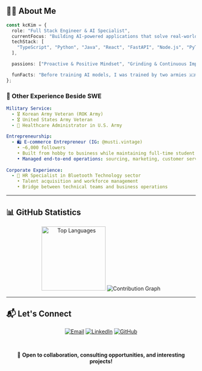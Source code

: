 <!-- <div align="center">
  
  <img src="./generated_Image_60hu4860hu4860hu.png" alt="Profile Picture" width="200" height="200" style="border-radius: 20px; border: 5px solid #00d4ff; box-shadow: 0 0 20px rgba(0, 212, 255, 0.5);" />
  
  [![Typing SVG](https://readme-typing-svg.herokuapp.com?font=Fira+Code&weight=600&size=22&pause=1000&color=00D4FF&center=true&vCenter=true&random=false&width=600&lines=AI-Powered+Full-Stack+Developer;Former+Entrepreneur+%7C+Veteran)](https://git.io/typing-svg)
  
</div>

--- -->

## 👨‍💻 About Me

```typescript
const kcKim = {
  role: "Full Stack Engineer & AI Specialist",
  currentFocus: "Building AI-powered applications that solve real-world problems",
  techStack: [
    "TypeScript", "Python", "Java", "React", "FastAPI", "Node.js", "PyTorch", "HuggingFace" "LangChain", "Ollama", "NumPy","Pandas","OpenCV", "Jupyter", "Docker", "Git", "Linux", "GCP","Firebase", "Figma", "Gradio",
  ],

  passions: ["Proactive & Positive Mindset", "Grinding & Continuous Improvement", "Innovation"],

  funFacts: "Before training AI models, I was trained by two armies 🇰🇷🇺🇸"
};
```

### 🌟 Other Experience Beside SWE
```yaml
Military Service:
  - 🎖️ Korean Army Veteran (ROK Army)
  - 🎖️ United States Army Veteran
  - 🏥 Healthcare Administrator in U.S. Army
  
Entrepreneurship:
  - 🛍️ E-commerce Entrepreneur (IG: @musti.vintage)
    • ~6,000 followers
    • Built from hobby to business while maintaining full-time student status
    • Managed end-to-end operations: sourcing, marketing, customer service
  
Corporate Experience:
  - 👔 HR Specialist in Bluetooth Technology sector
    • Talent acquisition and workforce management
    • Bridge between technical teams and business operations
```
---

## 📊 GitHub Statistics

<div align="center">
  
  <!-- Top Languages - Dark/Light Mode -->
  <picture>
    <source 
      srcset="https://github-readme-stats.vercel.app/api/top-langs/?username=24kool&layout=compact&theme=tokyonight&hide_border=true&bg_color=0D1117&title_color=00d4ff&text_color=c9d1d9"
      media="(prefers-color-scheme: dark)"
    />
    <source
      srcset="https://github-readme-stats.vercel.app/api/top-langs/?username=24kool&layout=compact&theme=default&hide_border=true&bg_color=ffffff&title_color=0969da&text_color=24292f"
      media="(prefers-color-scheme: light)"
    />
    <img src="https://github-readme-stats.vercel.app/api/top-langs/?username=24kool&layout=compact&theme=default&hide_border=true" alt="Top Languages" height="170" />
  </picture>
  
  <!-- GitHub Streak - Dark/Light Mode -->
  <!-- <picture>
    <source
      srcset="https://github-readme-streak-stats.herokuapp.com/?user=24kool&theme=tokyonight&hide_border=true&background=0D1117&stroke=00d4ff&ring=00d4ff&fire=ff6b6b&currStreakLabel=00d4ff"
      media="(prefers-color-scheme: dark)"
    />
    <source
      srcset="https://github-readme-streak-stats.herokuapp.com/?user=24kool&theme=default&hide_border=true&background=ffffff&stroke=0969da&ring=0969da&fire=cf222e&currStreakLabel=0969da"
      media="(prefers-color-scheme: light)"
    />
    <img src="https://github-readme-streak-stats.herokuapp.com/?user=24kool&theme=default&hide_border=true" alt="GitHub Streak" />
  </picture> -->
  
  <!-- Activity Graph - Dark/Light Mode -->
  <picture>
    <source
      srcset="https://github-readme-activity-graph.vercel.app/graph?username=24kool&theme=tokyo-night&hide_border=true&bg_color=0D1117&color=00d4ff&line=00d4ff&point=ffffff"
      media="(prefers-color-scheme: dark)"
    />
    <source
      srcset="https://github-readme-activity-graph.vercel.app/graph?username=24kool&theme=github&hide_border=true&bg_color=ffffff&color=0969da&line=0969da&point=24292f"
      media="(prefers-color-scheme: light)"
    />
    <img src="https://github-readme-activity-graph.vercel.app/graph?username=24kool&theme=github&hide_border=true" alt="Contribution Graph" />
  </picture>
  
</div>

---

## 📬 Let's Connect

<div align="center">
  
  [![Email](https://img.shields.io/badge/Email-devby.kc@gmail.com-D14836?style=for-the-badge&logo=gmail&logoColor=white)](mailto:devby.kc@gmail.com)
  [![LinkedIn](https://img.shields.io/badge/LinkedIn-KC_Kim-0077B5?style=for-the-badge&logo=linkedin&logoColor=white)](https://linkedin.com/in/kc-kim)
  [![GitHub](https://img.shields.io/badge/GitHub-24kool-181717?style=for-the-badge&logo=github&logoColor=white)](https://github.com/24kool)
  
  <br/>
  
  💬 **Open to collaboration, consulting opportunities, and interesting projects!**
  
</div>